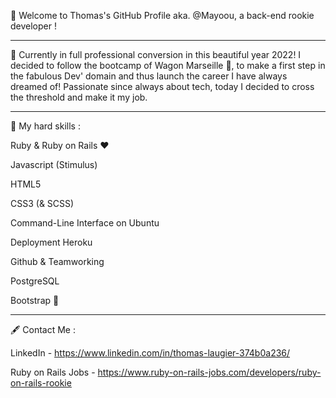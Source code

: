 👋 Welcome to Thomas's GitHub Profile aka. @Mayoou, a back-end rookie developer !

----------------------------------------

🚀 Currently in full professional conversion in this beautiful year 2022! I decided to follow the bootcamp of Wagon Marseille 🚂, to make a first step in the fabulous Dev' domain and thus launch the career I have always dreamed of! Passionate since always about tech, today I decided to cross the threshold and make it my job.

----------------------------------------

🌟 My hard skills :

Ruby & Ruby on Rails ❤️

Javascript (Stimulus)

HTML5

CSS3 (& SCSS)

Command-Line Interface on Ubuntu

Deployment Heroku

Github & Teamworking

PostgreSQL

Bootstrap 💩
  
----------------------------------------

🖋️ Contact Me :

LinkedIn - https://www.linkedin.com/in/thomas-laugier-374b0a236/

Ruby on Rails Jobs - https://www.ruby-on-rails-jobs.com/developers/ruby-on-rails-rookie
